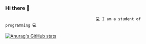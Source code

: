 ### Hi there 👋

                                        	💻 I am a student of programming 💻 
                                          
[![Anurag's GitHub stats](https://github-readme-stats.vercel.app/api?username=pragramist-07)](https://github.com/anuraghazra/github-readme-stats)


